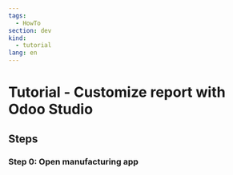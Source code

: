 ```yaml
---
tags:
  - HowTo
section: dev
kind:
  - tutorial
lang: en
---
```


# Tutorial - Customize report with Odoo Studio

## Steps

### Step 0: Open manufacturing app
